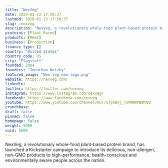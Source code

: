 ```yaml
---
title: "NexVeg"
date: 2020-01-23 17:50:37
lastmod: 2020-01-23 17:50:37
slug: /nexveg
description: "NexVeg, a revolutionary whole-food plant-based protein brand, has launched a Kickstarter campaign to introduce its delicious, non-allergen, non-GMO products to high-performance, health-conscious and environmentally aware people across the nation."
proteins: [Plant-Based]
products: [Meat]
business: [Production]
finance_type: []
country: "United States"
country_code: US
city: "Flagstaff"
founded: 2004
founders: "Jonathan Netzky"
featured_image: "Nex veg new-logo.png"
website: https://nexveg.com/
linkedin: 
twitter: https://twitter.com/nexveg
instagram: https://www.instagram.com/nexveg/
facebook: https://www.facebook.com/nexveg
youtube: https://www.youtube.com/channel/UCF7uTphBVj_TsMWWKMB0V8Q
crunchbase: 
draft: false
pinned: false
homepage: false
weight: 5000
uuid: 5608
---
```

NexVeg, a revolutionary whole-food plant-based protein brand, has launched a Kickstarter campaign to introduce its delicious, non-allergen, non-GMO products to high-performance, health-conscious and environmentally aware people across the nation.
